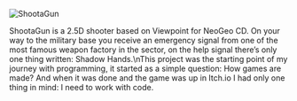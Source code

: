 ![ShootaGun](/portfolio/projects/shootagun_banner.webp "Preview")

ShootaGun is a 2.5D shooter based on Viewpoint for NeoGeo CD. On your way to the military base you receive an emergency signal from one of the most famous weapon factory in the sector, on the help signal there’s only one thing written: Shadow Hands.\nThis project was the starting point of my journey with programming, it started as a simple question: How games are made? And when it was done and the game was up in Itch.io I had only one thing in mind: I need to work with code.